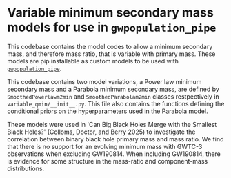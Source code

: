 # Variable minimum secondary mass models for use in `gwpopulation_pipe`

This codebase contains the model codes to allow a minimum secondary mass, and therefore mass ratio, that is variable with primary mass. These models are pip installable as custom models to be used with [`gwpopulation_pipe`](https://docs.ligo.org/RatesAndPopulations/gwpopulation_pipe/customizing.html).

This codebase contains two model variations, a Power law minimum secondary mass and a Parabola minimum secondary mass, are defined by `SmoothedPowerlawm2min` and `SmoothedParabolam2min` classes restpectively in `variable_qmin/__init__.py`.
This file also contains the functions defining the conditional priors on the hyperparameters used in the Parabola model.

These models were used in 'Can Big Black Holes Merge with the Smallest Black Holes?' (Colloms, Doctor, and Berry 2025) to investigate the correlation between binary black hole primary mass and mass ratio. We find that there is no support for an evolving minimum mass with GWTC-3 observations when excluding GW190814. When including GW190814, there is evidence for some structure in the mass-ratio and component-mass distributions.
